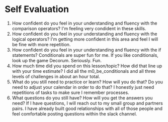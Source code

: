 # Self Evaluation

1. How confident do you feel in your understanding and fluency with the comparison operators?
I'm feeling very condident in these skills. 
1. How confident do you feel in your understanding and fluency with the logical operators?
I'm getting more confident in this area and feel I will be fine with more repetition. 
1. How confident do you feel in your understanding and fluency with the if statements?
Conditionals are super fun for me. If you like conditionals, look up the game Decorum. Seriously. Fun. 
1. How much time did you spend on this lesson/topic? How did that line up with your time estimate?
I did all the m0_be_conditionals and all three levels of challenges in about an hour total. 
1. What do you still need to practice or learn? How will you do that? Do you need to adjust your calendar in order to do that? I honestly just need repetitions of tasks to make sure I remember processes. 
1. What questions do you still have? How will you get the answers you need?
If I have questions, I will reach out to my small group and partners pairs. I have already built good relationships with all of those people and feel comfortable posting questions within the slack channel. 
